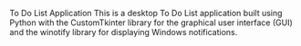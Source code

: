 To Do List Application
This is a desktop To Do List application built using Python with the CustomTkinter library for the graphical user interface (GUI) and the winotify library for displaying Windows notifications.
